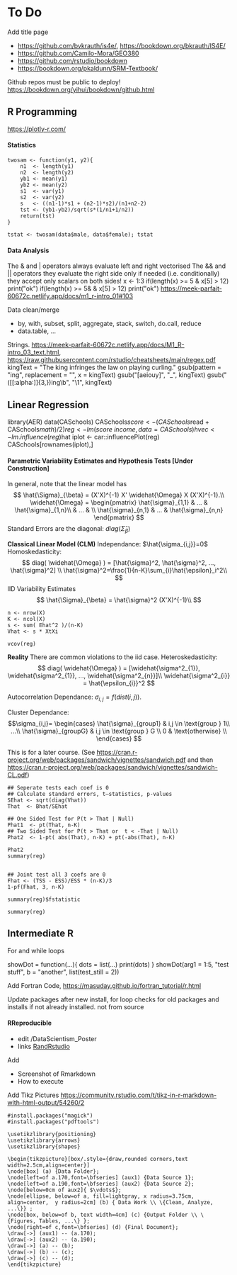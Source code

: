 # To Do

Add title page

<!--
The compilation instructions are in 'index.Rmd' 
To Create from scratch, use a template ``bookdown::create_gitbook('index.Rmd')``
-->

* https://github.com/bvkrauth/is4e/, https://bookdown.org/bkrauth/IS4E/
* https://github.com/Camilo-Mora/GEO380
* https://github.com/rstudio/bookdown
* https://bookdown.org/pkaldunn/SRM-Textbook/


Github repos must be public to deploy!
https://bookdown.org/yihui/bookdown/github.html


## R Programming

https://plotly-r.com/

#### Statistics 

```{r}
twosam <- function(y1, y2){
    n1  <- length(y1)
    n2  <- length(y2)
    yb1 <- mean(y1)
    yb2 <- mean(y2)
    s1  <- var(y1)
    s2  <- var(y2)
    s   <- ((n1-1)*s1 + (n2-1)*s2)/(n1+n2-2)
    tst <- (yb1-yb2)/sqrt(s*(1/n1+1/n2))
    return(tst)
}
 
tstat <- twosam(data$male, data$female); tstat
```



#### Data Analysis


The & and | operators
    always evaluate left and right
    vectorised
The && and || operators
    they evaluate the right side only if needed (i.e. conditionally)
    they accept only scalars on both sides!
x <- 1:3
if(length(x) >= 5 & x[5] > 12) print("ok")
if(length(x) >= 5& & x[5] > 12) print("ok")
https://meek-parfait-60672c.netlify.app/docs/m1_r-intro_01#103

Data clean/merge
 * by, with, subset, split, aggregate, stack, switch, do.call, reduce
 * data.table, ...

Strings. https://meek-parfait-60672c.netlify.app/docs/M1_R-intro_03_text.html, https://raw.githubusercontent.com/rstudio/cheatsheets/main/regex.pdf
kingText = "The king infringes the law on playing curling."
gsub(pattern = "ing", replacement = "", x = kingText)
gsub("[aeiouy]", "_", kingText)
gsub("([[:alpha:]]{3,})ing\\b", "\\1", kingText) 





## Linear Regression


library(AER)
data(CASchools)
CASchools$score <- (CASchools$read + CASchools$math) / 2)
reg <- lm(score ~ income, data = CASchools)
hvec <- lm.influence(reg)$hat
iplot <- car::influencePlot(reg)
CASchools[rownames(iplot),]



#### Parametric Variability Estimates and Hypothesis Tests [Under Construction]

In general, note that the linear model has
$$
\hat{\Sigma}_{\beta} = (X'X)^{-1} X' \widehat{\Omega} X (X'X)^{-1}.\\
\widehat{\Omega} = \begin{pmatrix}
\hat{\sigma}_{1,1} & ... & \hat{\sigma}_{1,n}\\
& ... &  \\
\hat{\sigma}_{n,1} & ... & \hat{\sigma}_{n,n}
\end{pmatrix}
$$
Standard Errors are the diagonal: $diag( \hat{\Sigma}_{\beta}  )$


**Classical Linear Model (CLM)**
Independance: $\hat{\sigma_{i,j}}=0$
Homoskedasticity: 
$$
diag( \widehat{\Omega} ) = [\hat{\sigma}^2, \hat{\sigma}^2, ..., \hat{\sigma}^2] \\
\hat{\sigma}^2=\frac{1}{n-K}\sum_{i}\hat{\epsilon}_i^2\\
$$
IID Variability Estimates
$$
\hat{\Sigma}_{\beta} = \hat{\sigma}^2 (X'X)^{-1}\\
$$

```{r}
n <- nrow(X)
K <- ncol(X)
s <- sum( Ehat^2 )/(n-K)
Vhat <- s * XtXi

vcov(reg)
```



**Reality**
There are common violations to the iid case. 
Heteroskedasticity:
$$
diag( \widehat{\Omega} ) = [\widehat{\sigma^2_{1}}, \widehat{\sigma^2_{1}}, ..., \widehat{\sigma^2_{n}}]\\
\widehat{\sigma^2_{i}} = \hat{\epsilon_{i}}^2
$$

Autocorrelation Dependance: $\sigma_{i,j}=f( dist(i,j) )$.

Cluster Dependance: 
$$\sigma_{i,j}=
\begin{cases}
\hat{\sigma}_{group1} & i,j \in \text{group } 1\\
...\\
\hat{\sigma}_{groupG} & i,j \in \text{group } G \\
0 & \text{otherwise} \\ 
\end{cases}
$$


This is for a later course. (See https://cran.r-project.org/web/packages/sandwich/vignettes/sandwich.pdf and then https://cran.r-project.org/web/packages/sandwich/vignettes/sandwich-CL.pdf)


```{r, eval=F, results='hide'}
## Seperate tests each coef is 0
## Calculate standard errors, t–statistics, p-values
SEhat <- sqrt(diag(Vhat))
That  <- Bhat/SEhat

## One Sided Test for P(t > That | Null)
Phat1  <- pt(That, n-K)
## Two Sided Test for P(t > That or  t < -That | Null)
Phat2  <- 1-pt( abs(That), n-K) + pt(-abs(That), n-K)

Phat2
summary(reg)


## Joint test all 3 coefs are 0
Fhat <- (TSS - ESS)/ESS * (n-K)/3
1-pf(Fhat, 3, n-K)

summary(reg)$fstatistic

summary(reg)
```



## Intermediate R

For and while loops



showDot = function(...){
  dots = list(...)
  print(dots)
}
showDot(arg1 = 1:5, "test stuff", 
        b = "another", list(test_still = 2))
        
Add Fortran Code, https://masuday.github.io/fortran_tutorial/r.html

Update packages after new install, 
    for loop checks for old packages and installs if not already installed. not from source

#### RReproducible

- edit /DataScientism_Poster
- links [RandRstudio](https://jadamso.github.io/Rbooks/01-RandRstudio.md)

Add 
 - Screenshot of Rmarkdown
 - How to execute
 
Add Tikz Pictures
https://community.rstudio.com/t/tikz-in-r-markdown-with-html-output/54260/2

```{r}
#install.packages("magick")
#install.packages("pdftools")
```

```{tikz, fig.cap = "Funky tikz", fig.ext = 'png'}
\usetikzlibrary{positioning}
\usetikzlibrary{arrows}
\usetikzlibrary{shapes}

\begin{tikzpicture}[box/.style={draw,rounded corners,text width=2.5cm,align=center}]
\node[box] (a) {Data Folder};
\node[left=of a.170,font=\bfseries] (aux1) {Data Source 1};
\node[left=of a.190,font=\bfseries] (aux2) {Data Source 2};
\node[below=0cm of aux2]{ $\vdots$};
\node[ellipse, below=of a, fill=lightgray, x radius=3.75cm, align=center,  y radius=2cm] (b) { Data Work \\ \{Clean, Analyze, ...\}} ;
\node[box, below=of b, text width=4cm] (c) {Output Folder \\ \{Figures, Tables, ...\} };
\node[right=of c,font=\bfseries] (d) {Final Document};
\draw[->] (aux1) -- (a.170);
\draw[->] (aux2) -- (a.190);
\draw[->] (a) -- (b);
\draw[->] (b) -- (c);
\draw[->] (c) -- (d);
\end{tikzpicture}
```


<!--```{r, error=TRUE}-->
<!--https://cran.r-project.org/web/views/NumericalMathematics.html-->
<!--https://cran.r-project.org/web/views/Optimization.html-->

<!--    integrate() finds the area under the curve defined by f()-->
<!--    uniroot() finds where f() hits zero-->
<!--    optimise() finds the location of the lowest (or highest) value of f()-->

<!--f <- function(x) x^2-->
<!--f1 <- Deriv::Deriv(f)-->

<!--for more dimesniosn-->

<!--optim-->
<!--```-->




<!--
###  Quantitative Analysis of Almost Any Type of Data} 

E.g., plotting galactic superclusters
\vspace{.5\baselineskip}
\includegraphics[scale=0.25, trim=0 5cm 0 5cm, clip=true]{./Figures/shapley.pdf}
\vspace{-2\baselineskip}

\begin{Rcode}{basicstyle=\tiny\ttfamily}
library(spatstat)
data(shapley)
plot(shapley, pch=16, main="", cols=rgb(0,0,0,.1), cex=.4, use.marks=F)
\end{Rcode}
<<echo=TRUE, cache=FALSE, fig=TRUE, eval=TRUE>>=
library(spatstat)
data(shapley)
plot(shapley, pch=16, main="", cols=rgb(0,0,0,.1), cex=.4, use.marks=F)
@
\vspace{-.5\baselineskip}

\textbf{Physics and Chemistry:}
Particle Simulations, DNA Sequences, Protein Folding\\
\textbf{Biology:} 
Human Brain Morphology, Insect Trajectories  \\
{\footnotesize \texttt{bio3d:} 
\url{http://thegrantlab.org/bio3d/tutorials/structure-analysis} \\
\url{https://ecomorph.wordpress.com/2015/08/05/retinal-topography-maps-in-r/}} \\
\textbf{Astronomy:} Map the Brightness of Galaxy Locations 
{\footnotesize \url{https://asaip.psu.edu/resources/datasets}}
\bash
Rscript -e 'library(spatstat); data(shapley);  pdf("./shapley.pdf"); plot(unmark(shapley), pch=16, main = "", cols=rgb(0,0,0,.1), cex=.4 )'
\END

###  ... To Large Scale Observational Data ...}
{\footnotesize \url{https://cran.r-project.org/web/views/MedicalImaging.html}}
data(brains)
shapes3d(brains$x[,,], type="dots", axes3=T)  ## 24 markers (x,y,z) for 59 people $

\textbf{Social and Historical:} Income, Population, Crime, ... \\
i.e. \footnotesize{\url{http://www.census.gov/did/www/saipe/data/statecounty/maps/iy2014/Tot_Pct_Poor2014.pdf}} \\
i.e. \footnotesize{\url{http://lincolnmullen.com/projects/slavery/}}\\~\\

\textbf{Ecology:} Global Temperatures, Soil Attributes, Land Use, ...\\
https://benborgy.wordpress.com/
i.e. \footnotesize{\url{https://benborgy.files.wordpress.com/2014/08/spatializemap_2.jpg}} \\
i.e. \footnotesize{\url{http://esdac.jrc.ec.europa.eu/themes/global-data-other-initiatives}} \\
-->



